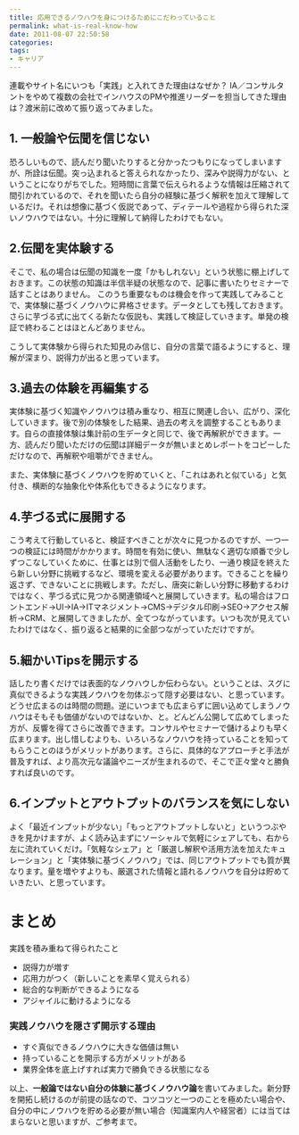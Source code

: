 ```yaml
---
title: 応用できるノウハウを身につけるためにこだわっていること
permalink: what-is-real-know-how
date: 2011-08-07 22:50:58
categories: 
tags:
- キャリア
---
```

連載やサイト名にいつも「実践」と入れてきた理由はなぜか？
IA／コンサルタントをやめて複数の会社でインハウスのPMや推進リーダーを担当してきた理由は？渡米前に改めて振り返ってみました。

## 1. 一般論や伝聞を信じない
恐ろしいもので、読んだり聞いたりすると分かったつもりになってしまいますが、所詮は伝聞。突っ込まれると答えられなかったり、深みや説得力がない、ということになりがちでした。短時間に言葉で伝えられるような情報は圧縮されて間引かれているので、それを聞いたら自分の経験に基づく解釈を加えて理解しているだけ。それは想像に基づく仮説であって、ディテールや過程から得られた深いノウハウではない。十分に理解して納得したわけでもない。

## 2.伝聞を実体験する
そこで、私の場合は伝聞の知識を一度「かもしれない」という状態に棚上げしておきます。この状態の知識は半信半疑の状態なので、記事に書いたりセミナーで話すことはありません。
このうち重要なものは機会を作って実践してみることで、実体験に基づくノウハウに昇格させます。データとしても残しておきます。さらに芋づる式に出てくる新たな仮説も、実践して検証していきます。単発の検証で終わることはほとんどありません。

こうして実体験から得られた知見のみ信じ、自分の言葉で語るようにすると、理解が深まり、説得力が出ると思っています。

## 3.過去の体験を再編集する
実体験に基づく知識やノウハウは積み重なり、相互に関連し合い、広がり、深化していきます。後で別の体験をした結果、過去の考えを調整することもあります。自らの直接体験は集計前の生データと同じで、後で再解釈ができます。一方、読んだり聞いただけの伝聞は詳細データが無いまとめレポートをコピーしただけなので、再解釈や咀嚼ができません。

また、実体験に基づくノウハウを貯めていくと、「これはあれと似ている」と気付き、横断的な抽象化や体系化もできるようになります。

## 4.芋づる式に展開する
こう考えて行動していると、検証すべきことが次々に見つかるのですが、一つ一つの検証には時間がかかります。時間を有効に使い、無駄なく適切な順番で少しずつこなしていくために、仕事とは別で個人活動をしたり、一通り検証を終えたら新しい分野に挑戦するなど、環境を変える必要があります。できることを繰り返さず、できないことに挑戦します。ただし、唐突に新しい分野に移動するわけではなく、芋づる式に見つかる関連領域へと展開していきます。私の場合はフロントエンド→UI→IA→ITマネジメント→CMS→デジタル印刷→SEO→アクセス解析→CRM、と展開してきましたが、全てつながっています。いつも次が見えていたわけではなく、振り返ると結果的に全部つながっていただけですが。

## 5.細かいTipsを開示する
話したり書くだけでは表面的なノウハウしか伝わらない。ということは、スグに真似できるような実践ノウハウを勿体ぶって隠す必要はない、と思っています。どうせ広まるのは時間の問題。逆にいつまでも広まらずに囲い込めてしまうノウハウはそもそも価値がないのではないか、と。どんどん公開して広めてしまった方が、反響を得てさらに改善できます。コンサルやセミナーで儲けるよりも早く広まります。出し惜しむよりも、いろいろなノウハウを持っていることを知ってもらうことのほうがメリットがあります。さらに、具体的なアプローチと手法が普及すれば、より高次元な議論やニーズが生まれるので、そこで正々堂々と勝負すれば良いのです。

## 6.インプットとアウトプットのバランスを気にしない
よく「最近インプットが少ない」「もっとアウトプットしないと」というつぶやきを見かけますが、よく読み込まずにソーシャルで気軽にシェアしても、右から左に流れていくだけ。「気軽なシェア」と「厳選し解釈や活用方法を加えたキュレーション」と「実体験に基づくノウハウ」では、同じアウトプットでも質が異なります。量を増やすよりも、厳選された情報と語れるノウハウを自分は貯めていきたい、と思っています。

# まとめ
実践を積み重ねて得られたこと

- 説得力が増す
- 応用力がつく（新しいことを素早く覚えられる）
- 総合的な判断ができるようになる
- アジャイルに動けるようになる

### 実践ノウハウを隠さず開示する理由

- すぐ真似できるノウハウに大きな価値は無い
- 持っていることを開示する方がメリットがある
- 業界全体を底上げすれば実力で勝負できる状態になる

以上、**一般論ではない自分の体験に基づくノウハウ論**を書いてみました。新分野を開拓し続けるのが前提の話なので、コツコツと一つのことを極めたい場合や、自分の中にノウハウを貯める必要が無い場合（知識案内人や経営者）には当てはまらないと思いますが、ご参考まで。